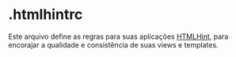 # .htmlhintrc

Este arquivo define as regras para suas aplicações [HTMLHint](http://htmlhint.com/), para encorajar a qualidade e consistência de suas views e templates.

<docmeta name="displayName" value=".htmlhintrc">
